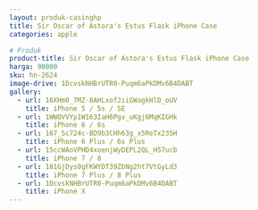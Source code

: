 ```yaml
---
layout: produk-casinghp
title: Sir Oscar of Astora's Estus Flask iPhone Case
categories: apple

# Produk
product-title: Sir Oscar of Astora's Estus Flask iPhone Case
harga: 90000
sku: hn-2624
image-drive: 1DcvskNHBrUTR0-Puqm6aPkDMv6B4DABT
gallery:
  - url: 16XHm0_7MZ-8AHLxofJiiGWagkHlD_oUV
    title: iPhone 5 / 5s / SE
  - url: 1WWOVVYp1W163IaH6Pgv_uKgj6MqKIGHk
    title: iPhone 6 / 6s
  - url: 167_Sc724c-BD9b3CHh63g_x5ReTx235H
    title: iPhone 6 Plus / 6s Plus
  - url: 1SccWAoVPHD4xoenjWyDEPL2QL_H57ucb
    title: iPhone 7 / 8
  - url: 181GjDys0gFKWYDT39ZbNg2ht7VtGyLd3
    title: iPhone 7 Plus / 8 Plus
  - url: 1DcvskNHBrUTR0-Puqm6aPkDMv6B4DABT
    title: iPhone X
---
```

